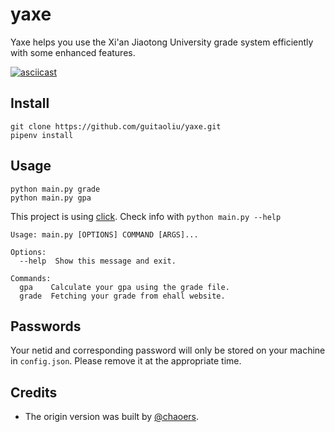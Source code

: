 # yaxe

Yaxe helps you use the Xi'an Jiaotong University grade system efficiently with some enhanced features.

[![asciicast](https://asciinema.org/a/qMO4QrMbP7O57u5z5G4i9rTK2.svg)](https://asciinema.org/a/qMO4QrMbP7O57u5z5G4i9rTK2)

## Install

```shell
git clone https://github.com/guitaoliu/yaxe.git
pipenv install
```

## Usage

```shell
python main.py grade
python main.py gpa
```

This project is using [click](https://click.palletsprojects.com/en/7.x/). Check info with `python main.py --help`

```shell
Usage: main.py [OPTIONS] COMMAND [ARGS]...

Options:
  --help  Show this message and exit.

Commands:
  gpa    Calculate your gpa using the grade file.
  grade  Fetching your grade from ehall website.
```

## Passwords

Your netid and corresponding password will only be stored on your machine in `config.json`. Please remove it at the appropriate time.

## Credits

- The origin version was built by [@chaoers](https://github.com/chaoers).
